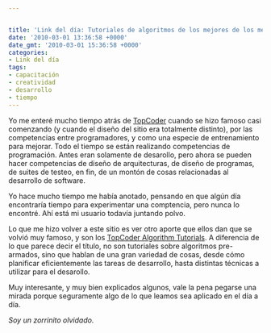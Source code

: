 ```yaml
---


title: 'Link del día: Tutoriales de algoritmos de los mejores de los mejores'
date: '2010-03-01 13:36:58 +0000'
date_gmt: '2010-03-01 15:36:58 +0000'
categories:
- Link del día
tags:
- capacitación
- creatividad
- desarrollo
- tiempo
---
```



Yo me enteré mucho tiempo atrás de [TopCoder](http://www.topcoder.com/) cuando se hizo famoso casi comenzando (y cuando el diseño del sitio era totalmente distinto), por las competencias entre programadores, y como una especie de entrenamiento para mejorar. Todo el tiempo se están realizando competencias de programación. Antes eran solamente de desarollo, pero ahora se pueden hacer competencias de diseño de arquitecturas, de diseño de programas, de suites de testeo, en fin, de un montón de cosas relacionadas al desarrollo de software.

Yo hace mucho tiempo me había anotado, pensando en que algún día encontraría tiempo para experimentar una comptencia, pero nunca lo encontré. Ahí está mi usuario todavía juntando polvo.

Lo que me hizo volver a este sitio es ver otro aporte que ellos dan que se volvió muy famoso, y son los [TopCoder Algorithm Tutorials](http://www.topcoder.com/tc?d1=tutorials&amp;d2=alg_index&amp;module=Static). A diferencia de lo que parece decir el título, no son tutoriales sobre algoritmos pre-armados, sino que hablan de una gran variedad de cosas, desde cómo planificar eficientemente las tareas de desarrollo, hasta distintas técnicas a utilizar para el desarollo.

Muy interesante, y muy bien explicados algunos, vale la pena pegarse una mirada porque seguramente algo de lo que leamos sea aplicado en el día a día.

_Soy un zorrinito olvidado._
